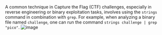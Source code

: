 A common technique in Capture the Flag (CTF) challenges, especially in reverse engineering or binary exploitation tasks, involves using the `strings` command in combination with `grep`. For example, when analyzing a binary file named `challenge`, one can run the command `strings challenge | grep "pico"`. 
![image](https://github.com/user-attachments/assets/d8eb6b03-068c-4eaa-a86c-4d335e38c51a)

